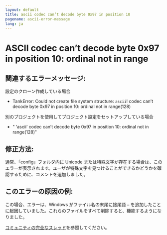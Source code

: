 ```yaml
---
layout: default
title: ascii codec can’t decode byte 0x97 in position 10
pagename: ascii-error-message
lang: ja
---
```


# ASCII codec can’t decode byte 0x97 in position 10: ordinal not in range

## 関連するエラーメッセージ:

設定のクローン作成している場合
- TankError: Could not create file system structure: `ascii`! codec can’t decode byte 0x97 in position 10: ordinal not in range(128)

別のプロジェクトを使用してプロジェクト設定をセットアップしている場合
- " ‘ascii’ codec can’t decode byte 0x97 in position 10: ordinal not in range(128)"

## 修正方法:

通常、「config」フォルダ内に Unicode または特殊文字が存在する場合は、このエラーが表示されます。ユーザが特殊文字を見つけることができるかどうかを確認するために、コメントを追加しました。

## このエラーの原因の例:

この場合、エラーは、Windows がファイル名の末尾に接尾語 `–` を追加したことに起因していました。これらのファイルをすべて削除すると、機能するようになりました。

[コミュニティの完全なスレッド](https://community.shotgridsoftware.com/t/ascii-problem/7688)を参照してください。

